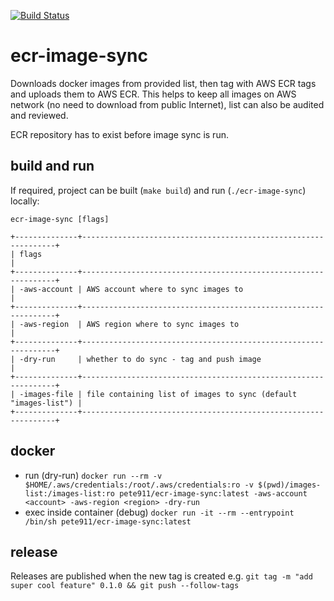 [![Build Status](https://www.travis-ci.com/pete911/ecr-image-sync.svg?branch=main)](https://www.travis-ci.com/pete911/ecr-image-sync)

# ecr-image-sync

Downloads docker images from provided list, then tag with AWS ECR tags and uploads them to AWS ECR. This helps to keep
all images on AWS network (no need to download from public Internet), list can also be audited and reviewed.

ECR repository has to exist before image sync is run.

## build and run

If required, project can be built (`make build`) and run (`./ecr-image-sync`) locally:
```
ecr-image-sync [flags]
```
```
+--------------+----------------------------------------------------------------+
| flags                                                                         |
+--------------+----------------------------------------------------------------+
| -aws-account | AWS account where to sync images to                            |
+--------------+----------------------------------------------------------------+
| -aws-region  | AWS region where to sync images to                             |
+--------------+----------------------------------------------------------------+
| -dry-run     | whether to do sync - tag and push image                        |
+--------------+----------------------------------------------------------------+
| -images-file | file containing list of images to sync (default "images-list") |
+--------------+----------------------------------------------------------------+
```

## docker

 - run (dry-run) `docker run --rm -v $HOME/.aws/credentials:/root/.aws/credentials:ro -v $(pwd)/images-list:/images-list:ro pete911/ecr-image-sync:latest -aws-account <account> -aws-region <region> -dry-run`
 - exec inside container (debug) `docker run -it --rm --entrypoint /bin/sh pete911/ecr-image-sync:latest`

## release

Releases are published when the new tag is created e.g.
`git tag -m "add super cool feature" 0.1.0 && git push --follow-tags`
